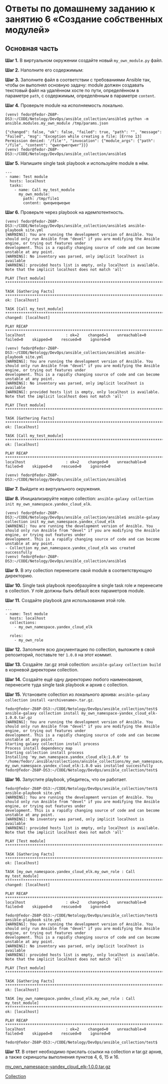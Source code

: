 # Ответы по домашнему заданию к занятию 6 «Создание собственных модулей»

## Основная часть

**Шаг 1.** В виртуальном окружении создайте новый `my_own_module.py` файл.

**Шаг 2.** Наполните его содержимым:

**Шаг 3.** Заполните файл в соответствии с требованиями Ansible так, чтобы он выполнял основную задачу: module должен создавать текстовый файл на удалённом хосте по пути, определённом в параметре `path`, с содержимым, определённым в параметре `content`.

**Шаг 4.** Проверьте module на исполняемость локально.
```
(venv) fedor@fedor-Z68P-DS3:~/CODE/Netology/DevOps/ansible_collection/ansible$ python -m ansible.modules.my_own_module /tmp/params.json 

{"changed": false, "ok": false, "failed": true, "path": "", "message": "Failed", "msg": "Exception while creating a file: [Errno 13] Permission denied: '/file'", "invocation": {"module_args": {"path": "/file", "content": "qwerqwerqwer"}}}
(venv) fedor@fedor-Z68P-DS3:~/CODE/Netology/DevOps/ansible_collection/ansible$
```

**Шаг 5.** Напишите single task playbook и используйте module в нём.
```
---
- name: Test module
  hosts: localhost
  tasks:
    - name: Call my_test_module
      my_own_module:
        path: /tmp/file1
        content: qweqweqweqwe
```

**Шаг 6.** Проверьте через playbook на идемпотентность.
```
(venv) fedor@fedor-Z68P-DS3:~/CODE/Netology/DevOps/ansible_collection/ansible$ ansible-playbook site.yml
[WARNING]: You are running the development version of Ansible. You should only run Ansible from "devel" if you are modifying the Ansible engine, or trying out features under
development. This is a rapidly changing source of code and can become unstable at any point.
[WARNING]: No inventory was parsed, only implicit localhost is available
[WARNING]: provided hosts list is empty, only localhost is available. Note that the implicit localhost does not match 'all'

PLAY [Test module] ***********************************************************************************************************************************************************

TASK [Gathering Facts] *******************************************************************************************************************************************************
ok: [localhost]

TASK [Call my_test_module] ***************************************************************************************************************************************************
changed: [localhost]

PLAY RECAP *******************************************************************************************************************************************************************
localhost                  : ok=2    changed=1    unreachable=0    failed=0    skipped=0    rescued=0    ignored=0   

(venv) fedor@fedor-Z68P-DS3:~/CODE/Netology/DevOps/ansible_collection/ansible$ ansible-playbook site.yml
[WARNING]: You are running the development version of Ansible. You should only run Ansible from "devel" if you are modifying the Ansible engine, or trying out features under
development. This is a rapidly changing source of code and can become unstable at any point.
[WARNING]: No inventory was parsed, only implicit localhost is available
[WARNING]: provided hosts list is empty, only localhost is available. Note that the implicit localhost does not match 'all'

PLAY [Test module] ***********************************************************************************************************************************************************

TASK [Gathering Facts] *******************************************************************************************************************************************************
ok: [localhost]

TASK [Call my_test_module] ***************************************************************************************************************************************************
ok: [localhost]

PLAY RECAP *******************************************************************************************************************************************************************
localhost                  : ok=2    changed=0    unreachable=0    failed=0    skipped=0    rescued=0    ignored=0   

(venv) fedor@fedor-Z68P-DS3:~/CODE/Netology/DevOps/ansible_collection/ansible$
```

**Шаг 7.** Выйдите из виртуального окружения.

**Шаг 8.** Инициализируйте новую collection: `ansible-galaxy collection init my_own_namespace.yandex_cloud_elk`.
```
(venv) fedor@fedor-Z68P-DS3:~/CODE/Netology/DevOps/ansible_collection/ansible$ ansible-galaxy collection init my_own_namespace.yandex_cloud_elk
[WARNING]: You are running the development version of Ansible. You should only run Ansible from "devel" if you are modifying the Ansible engine, or trying out features under
development. This is a rapidly changing source of code and can become unstable at any point.
- Collection my_own_namespace.yandex_cloud_elk was created successfully
(venv) fedor@fedor-Z68P-DS3:~/CODE/Netology/DevOps/ansible_collection/ansible$
```
**Шаг 9.** В эту collection перенесите свой module в соответствующую директорию.

**Шаг 10.** Single task playbook преобразуйте в single task role и перенесите в collection. У role должны быть default всех параметров module.

**Шаг 11.** Создайте playbook для использования этой role.
```
---
- name: Test module
  hosts: localhost
  collections:
    - my_own_namespace.yandex_cloud_elk

  roles:
    - my_own_role
```
**Шаг 12.** Заполните всю документацию по collection, выложите в свой репозиторий, поставьте тег `1.0.0` на этот коммит.

**Шаг 13.** Создайте .tar.gz этой collection: `ansible-galaxy collection build` в корневой директории collection.

**Шаг 14.** Создайте ещё одну директорию любого наименования, перенесите туда single task playbook и архив c collection.

**Шаг 15.** Установите collection из локального архива: `ansible-galaxy collection install <archivename>.tar.gz`.
```
fedor@fedor-Z68P-DS3:~/CODE/Netology/DevOps/ansible_collection/test$ ansible-galaxy collection install my_own_namespace-yandex_cloud_elk-1.0.0.tar.gz 
[WARNING]: You are running the development version of Ansible. You should only run Ansible from "devel" if you are modifying the Ansible engine, or trying out features under
development. This is a rapidly changing source of code and can become unstable at any point.
Starting galaxy collection install process
Process install dependency map
Starting collection install process
Installing 'my_own_namespace.yandex_cloud_elk:1.0.0' to '/home/fedor/.ansible/collections/ansible_collections/my_own_namespace/yandex_cloud_elk'
my_own_namespace.yandex_cloud_elk:1.0.0 was installed successfully
fedor@fedor-Z68P-DS3:~/CODE/Netology/DevOps/ansible_collection/test$
```
**Шаг 16.** Запустите playbook, убедитесь, что он работает.
```
fedor@fedor-Z68P-DS3:~/CODE/Netology/DevOps/ansible_collection/test$ ansible-playbook site.yml 
[WARNING]: You are running the development version of Ansible. You should only run Ansible from "devel" if you are modifying the Ansible engine, or trying out features under
development. This is a rapidly changing source of code and can become unstable at any point.
[WARNING]: No inventory was parsed, only implicit localhost is available
[WARNING]: provided hosts list is empty, only localhost is available. Note that the implicit localhost does not match 'all'

PLAY [Test module] ***********************************************************************************************************************************************************

TASK [Gathering Facts] *******************************************************************************************************************************************************
ok: [localhost]

TASK [my_own_namespace.yandex_cloud_elk.my_own_role : Call my_test_module] ***************************************************************************************************
changed: [localhost]

PLAY RECAP *******************************************************************************************************************************************************************
localhost                  : ok=2    changed=1    unreachable=0    failed=0    skipped=0    rescued=0    ignored=0   

fedor@fedor-Z68P-DS3:~/CODE/Netology/DevOps/ansible_collection/test$ ansible-playbook site.yml 
[WARNING]: You are running the development version of Ansible. You should only run Ansible from "devel" if you are modifying the Ansible engine, or trying out features under
development. This is a rapidly changing source of code and can become unstable at any point.
[WARNING]: No inventory was parsed, only implicit localhost is available
[WARNING]: provided hosts list is empty, only localhost is available. Note that the implicit localhost does not match 'all'

PLAY [Test module] ***********************************************************************************************************************************************************

TASK [Gathering Facts] *******************************************************************************************************************************************************
ok: [localhost]

TASK [my_own_namespace.yandex_cloud_elk.my_own_role : Call my_test_module] ***************************************************************************************************
ok: [localhost]

PLAY RECAP *******************************************************************************************************************************************************************
localhost                  : ok=2    changed=0    unreachable=0    failed=0    skipped=0    rescued=0    ignored=0   

fedor@fedor-Z68P-DS3:~/CODE/Netology/DevOps/ansible_collection/test$
```
**Шаг 17.** В ответ необходимо прислать ссылки на collection и tar.gz архив, а также скриншоты выполнения пунктов 4, 6, 15 и 16.

[my_own_namespace-yandex_cloud_elk-1.0.0.tar.gz](https://github.com/fedor-metsger/mnt-homeworks/blob/master/my_own_namespace-yandex_cloud_elk-1.0.0.tar.gz)

[Collection](https://github.com/fedor-metsger/yandex_cloud_elk)
